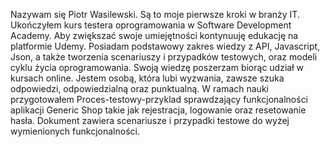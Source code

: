 Nazywam się Piotr Wasilewski. Są to moje pierwsze kroki w branży IT. Ukończyłem
kurs testera oprogramowania w Software Development Academy. Aby zwiększać
swoje umiejętności kontynuuję edukację na platformie Udemy. Posiadam
podstawowy zakres wiedzy z API, Javascript, Json, a także tworzenia scenariuszy i
przypadków testowych, oraz modeli cyklu życia oprogramowania. Swoją wiedzę
poszerzam biorąc udział w kursach online. Jestem osobą, która lubi wyzwania,
zawsze szuka odpowiedzi, odpowiedzialną oraz punktualną.
W ramach nauki przygotowałem Proces-testowy-przyklad sprawdzający funkcjonalności aplikacji Generic Shop takie jak rejestracja, logowanie oraz resetowanie hasła.
Dokument zawiera scenariusze i przypadki testowe do wyżej wymienionych funkcjonalności.
